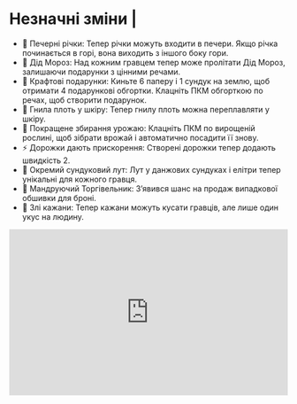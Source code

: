 # Незначні зміни |

- 🌊 Печерні річки: Тепер річки можуть входити в печери. Якщо річка починається в горі, вона виходить з іншого боку гори.
- 🎅 Дід Мороз: Над кожним гравцем тепер може пролітати Дід Мороз, залишаючи подарунки з цінними речами.
- 🎁 Крафтові подарунки: Киньте 6 паперу і 1 сундук на землю, щоб отримати 4 подарункові обгортки. Клацніть ПКМ обгорткою по речах, щоб створити подарунок.
- 🧴 Гнила плоть у шкіру: Тепер гнилу плоть можна переплавляти у шкіру.
- 🌾 Покращене збирання урожаю: Клацніть ПКМ по вирощеній рослині, щоб зібрати врожай і автоматично посадити її знову.
- ⚡️ Дорожки дають прискорення: Створені дорожки тепер додають швидкість 2.
- 🎒 Окремий сундуковий лут: Лут у данжових сундуках і елітри тепер унікальні для кожного гравця.
- 🛒 Мандруючий Торгівельник: Зʼявився шанс на продаж випадкової обшивки для броні.
- 🦇 Злі кажани: Тепер кажани можуть кусати гравців, але лише один укус на людину.

<div style="max-width: 540px; margin: 0 auto;"><iframe width="100%" height="300px" src="https://www.youtube.com/embed/DVzqb0qLwMg?si=iN3rJfgQzHoIeCDb" title="YouTube video player" frameborder="0" allow="accelerometer; autoplay; clipboard-write; encrypted-media; gyroscope; picture-in-picture; web-share" referrerpolicy="strict-origin-when-cross-origin" allowfullscreen></iframe></div>
